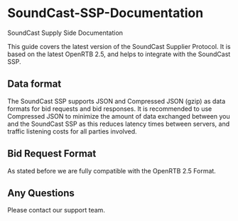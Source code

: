 # SoundCast-SSP-Documentation
SoundCast Supply Side Documentation

This guide covers the latest version of the SoundCast Supplier Protocol. It is based on the latest OpenRTB 2.5, and helps to integrate with the SoundCast SSP.

## Data format
The SoundCast SSP supports JSON and Compressed JSON (gzip) as data formats for bid requests and bid responses. It is recommended to use Compressed JSON to minimize the amount of data exchanged between you and the SoundCast SSP as this reduces latency times between servers, and traffic listening costs for all parties involved. 

## Bid Request Format
As stated before we are fully compatible with the OpenRTB 2.5 Format. 

## Any Questions
Please contact our support team.

